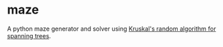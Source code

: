 # maze
A python maze generator and solver using [Kruskal's random algorithm for spanning trees](https://en.wikipedia.org/wiki/Kruskal%27s_algorithm).

